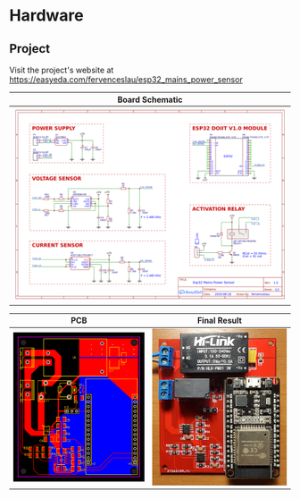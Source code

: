 # Hardware

<Introduction>

## Project

Visit the project's website at https://easyeda.com/fervenceslau/esp32_mains_power_sensor

| Board Schematic                             |
| ------------------------------------------- |
| ![](images/schematic.png)                   |

| PCB                 | Final Result          |
| ------------------- | --------------------- |
| ![](images/pcb.png) | ![](images/result.jpg)|
